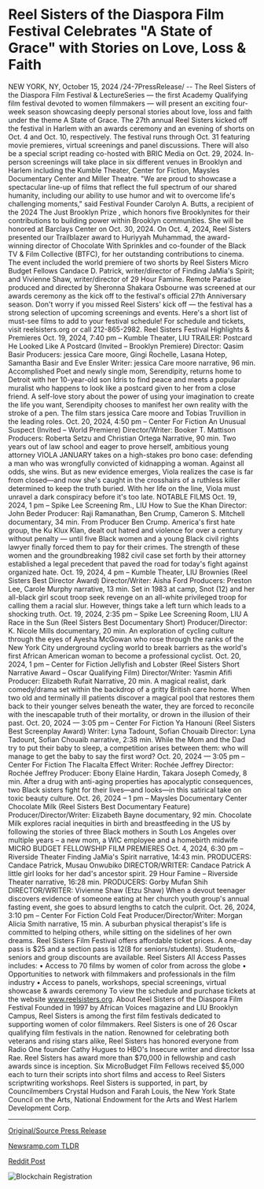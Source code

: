 # Reel Sisters of the Diaspora Film Festival Celebrates "A State of Grace" with Stories on Love, Loss & Faith

NEW YORK, NY, October 15, 2024 /24-7PressRelease/ -- The Reel Sisters of the Diaspora Film Festival & LectureSeries — the first Academy Qualifying film festival devoted to women filmmakers — will present an exciting four-week season showcasing deeply personal stories about love, loss and faith under the theme A State of Grace.   The 27th annual Reel Sisters kicked off the festival in Harlem with an awards ceremony and an evening of shorts on Oct. 4 and Oct. 10, respectively. The festival runs through Oct. 31 featuring movie premieres, virtual screenings and panel discussions. There will also be a special script reading co-hosted with BRIC Media on Oct. 29, 2024. In-person screenings will take place in six different venues in Brooklyn and Harlem including the Kumble Theater, Center for Fiction, Maysles Documentary Center and Miller Theatre.   "We are proud to showcase a spectacular line-up of films that reflect the full spectrum of our shared humanity, including our ability to use humor and wit to overcome life's challenging moments," said Festival Founder Carolyn A. Butts, a recipient of the 2024 The Just Brooklyn Prize , which honors five Brooklynites for their contributions to building power within Brooklyn communities. She will be honored at Barclays Center on Oct. 30, 2024.  On Oct. 4, 2024, Reel Sisters presented our Trailblazer award to Huriyyah Muhammad, the award-winning director of Chocolate With Sprinkles and co-founder of the Black TV & Film Collective (BTFC), for her outstanding contributions to cinema. The event included the world premiere of two shorts by Reel Sisters Micro Budget Fellows Candace D. Patrick, writer/director of Finding JaMia's Spirit; and Vivienne Shaw, writer/director of 29 Hour Famine. Remote Paradise produced and directed by Sheronna Shakara Osbourne was screened at our awards ceremony as the kick off to the festival's official 27th Anniversary season.  Don't worry if you missed Reel Sisters' kick off — the festival has a strong selection of upcoming screenings and events. Here's a short list of must-see films to add to your festival schedule!  For schedule and tickets, visit reelsisters.org or call 212-865-2982.   Reel Sisters Festival Highlights & Premieres  Oct. 19, 2024, 7:40 pm – Kumble Theater, LIU  TRAILER: Postcard  He Looked Like A Postcard (Invited – Brooklyn Premiere) Director: Qasim Basir Producers: jessica Care moore, Gingi Rochelle, Lasana Hotep, Samantha Basir and Eve Ensler Writer: jessica Care moore narrative, 96 min.  Accomplished Poet and newly single mom, Serendipity, returns home to Detroit with her 10-year-old son Idris to find peace and meets a popular muralist who happens to look like a postcard given to her from a close friend. A self-love story about the power of using your imagination to create the life you want, Serendipity chooses to manifest her own reality with the stroke of a pen. The film stars jessica Care moore and Tobias Truvillion in the leading roles.  Oct. 20, 2024, 4:50 pm – Center For Fiction  An Unusual Suspect (Invited – World Premiere) Director/Writer: Booker T. Mattison Producers: Roberta Setzu and Christian Ortega Narrative, 90 min.  Two years out of law school and eager to prove herself, ambitious young attorney VIOLA JANUARY takes on a high-stakes pro bono case: defending a man who was wrongfully convicted of kidnapping a woman. Against all odds, she wins. But as new evidence emerges, Viola realizes the case is far from closed—and now she's caught in the crosshairs of a ruthless killer determined to keep the truth buried. With her life on the line, Viola must unravel a dark conspiracy before it's too late.  NOTABLE FILMS  Oct. 19, 2024, 1 pm – Spike Lee Screening Rm., LIU  How to Sue the Khan Director: John Beder Producer: Raji Ramanathan, Ben Crump, Cameron S. Mitchell documentary, 34 min. From Producer Ben Crump. America's first hate group, the Ku Klux Klan, dealt out hatred and violence for over a century without penalty — until five Black women and a young Black civil rights lawyer finally forced them to pay for their crimes. The strength of these women and the groundbreaking 1982 civil case set forth by their attorney established a legal precedent that paved the road for today's fight against organized hate.  Oct. 19, 2024, 4 pm – Kumble Theater, LIU  Brownies (Reel Sisters Best Director Award) Director/Writer: Aisha Ford Producers: Preston Lee, Carole Murphy narrative, 13 min.  Set in 1983 at camp, Snot (12) and her all-black girl scout troop seek revenge on an all-white privileged troop for calling them a racial slur. However, things take a left turn which leads to a shocking truth.  Oct. 19, 2024, 2:35 pm – Spike Lee Screening Room, LIU  A Race in the Sun (Reel Sisters Best Documentary Short) Producer/Director: K. Nicole Mills documentary, 20 min.  An exploration of cycling culture through the eyes of Ayesha McGowan who rose through the ranks of the New York City underground cycling world to break barriers as the world's first African American woman to become a professional cyclist.  Oct. 20, 2024, 1 pm – Center for Fiction  Jellyfish and Lobster (Reel Sisters Short Narrative Award – Oscar Qualifying Film) Director/Writer: Yasmin Afifi Producer: Elizabeth Rufait Narrative, 20 min. A magical realist, dark comedy/drama set within the backdrop of a gritty British care home. When two old and terminally ill patients discover a magical pool that restores them back to their younger selves beneath the water, they are forced to reconcile with the inescapable truth of their mortality, or drown in the illusion of their past.  Oct. 20, 2024 — 3:05 pm – Center For Fiction  Ya Hanouni (Reel Sisters Best Screenplay Award) Writer: Lyna Tadount, Sofian Chouaib Director: Lyna Tadount, Sofian Chouaib narrative, 2:38 min. While the Mom and the Dad try to put their baby to sleep, a competition arises between them: who will manage to get the baby to say the first word?  Oct. 20, 2024 — 3:05 pm – Center For Fiction  The Flacalta Effect Writer: Rochée Jeffrey Director: Rochée Jeffrey Producer: Ebony Elaine Hardin, Takara Joseph Comedy, 8 min. After a drug with anti-aging properties has apocalyptic consequences, two Black sisters fight for their lives—and looks—in this satirical take on toxic beauty culture.  Oct. 26, 2024 – 1 pm – Maysles Documentary Center  Chocolate Milk (Reel Sisters Best Documentary Feature) Producer/Director/Writer: Elizabeth Bayne documentary, 92 min. Chocolate Milk explores racial inequities in birth and breastfeeding in the US by following the stories of three Black mothers in South Los Angeles over multiple years – a new mom, a WIC employee and a homebirth midwife  MICRO BUDGET FELLOWSHIP FILM PREMIERES  Oct. 4, 2024, 6:30 pm – Riverside Theater  Finding JaMia's Spirit narrative, 14:43 min. PRODUCERS: Candace Patrick, Musau Onwubiko	 DIRECTOR/WRITER: Candace Patrick A little girl looks for her dad's ancestor spirit.  29 Hour Famine – Riverside Theater narrative, 16:28 min. PRODUCERS: Gorby Mufan Shih	  DIRECTOR/WRITER: Vivienne Shaw (Etzu Shaw) When a devout teenager discovers evidence of someone eating at her church youth group's annual fasting event, she goes to absurd lengths to catch the culprit.  Oct. 26, 2024, 3:10 pm – Center For Fiction  Cold Feat Producer/Director/Writer: Morgan Alicia Smith narrative, 15 min. A suburban physical therapist's life is committed to helping others, while sitting on the sidelines of her own dreams. Reel Sisters Film Festival offers affordable ticket prices. A one-day pass is $25 and a section pass is $12 ($8 for seniors/students). Students, seniors and group discounts are available.   Reel Sisters All Access Passes includes: • Access to 70 films by women of color from across the globe • Opportunities to network with filmmakers and professionals in the film industry • Access to panels, workshops, special screenings, virtual showcase & awards ceremony  To view the schedule and purchase tickets at the website www.reelsisters.org.  About Reel Sisters of the Diaspora Film Festival  Founded in 1997 by African Voices magazine and LIU Brooklyn Campus, Reel Sisters is among the first film festivals dedicated to supporting women of color filmmakers. Reel Sisters is one of 26 Oscar qualifying film festivals in the nation. Renowned for celebrating both veterans and rising stars alike, Reel Sisters has honored everyone from Radio One founder Cathy Hugues to HBO's Insecure writer and director Issa Rae. Reel Sisters has award more than $70,000 in fellowship and cash awards since is inception. Six MicroBudget Film Fellows received $5,000 each to turn their scripts into short films and access to Reel Sisters scriptwriting workshops.  Reel Sisters is supported, in part, by Councilmembers Crystal Hudson and Farah Louis, the New York State Council on the Arts, National Endowment for the Arts and West Harlem Development Corp. 

---

[Original/Source Press Release](https://www.24-7pressrelease.com/press-release/515243/reel-sisters-of-the-diaspora-film-festival-celebrates-a-state-of-grace-with-stories-on-love-loss-faith)
                    

[Newsramp.com TLDR](https://newsramp.com/curated-news/reel-sisters-of-the-diaspora-film-festival-lecture-series-presents-a-state-of-grace-a-four-week-season-showcasing-personal-stories-of-love-loss-and-faith/8086a8e7fac536427f141685d53c643d) 

 



[Reddit Post](https://www.reddit.com/r/Lifestyle_Culture/comments/1g4233x/reel_sisters_of_the_diaspora_film_festival/) 



![Blockchain Registration](https://cdn.newsramp.app/24-7PressRelease/qrcode/2410/15/fondUTph.webp)